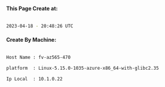 
   
#### This Page Create at:

```bash

2023-04-18 - 20:48:26 UTC

```

#### Create By Machine:

```bash

Host Name : fv-az565-470

platform  : Linux-5.15.0-1035-azure-x86_64-with-glibc2.35

Ip Local  : 10.1.0.22

```

